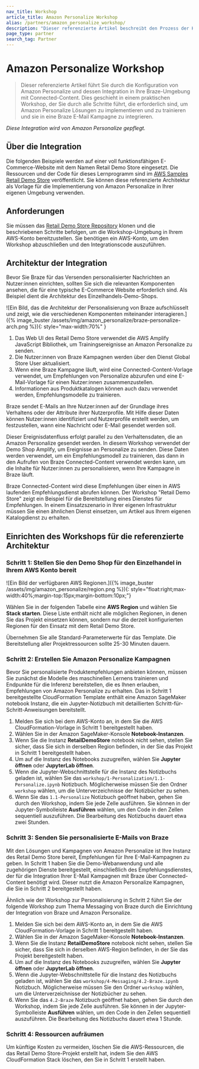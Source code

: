 ```yaml
---
nav_title: Workshop
article_title: Amazon Personalize Workshop
alias: /partners/amazon_personalize_workshop/
description: "Dieser referenzierte Artikel beschreibt den Prozess der Konfiguration von Amazon Personalize und der Integration in Ihre Braze-Umgebung mit Hilfe von Connected-Content."
page_type: partner
search_tag: Partner
---
```


# Amazon Personalize Workshop

> Dieser referenzierte Artikel führt Sie durch die Konfiguration von Amazon Personalize und dessen Integration in Ihre Braze-Umgebung mit Connected-Content. Dies geschieht in einem praktischen Workshop, der Sie durch alle Schritte führt, die erforderlich sind, um Amazon Personalize Lösungen zu implementieren und zu trainieren und sie in eine Braze E-Mail Kampagne zu integrieren.

_Diese Integration wird von Amazon Personalize gepflegt._

## Über die Integration

Die folgenden Beispiele werden auf einer voll funktionsfähigen E-Commerce-Website mit dem Namen Retail Demo Store eingesetzt. Die Ressourcen und der Code für dieses Lernprogramm sind im [AWS Samples Retail Demo Store](https://github.com/aws-samples/retail-demo-store/) veröffentlicht. Sie können diese referenzierte Architektur als Vorlage für die Implementierung von Amazon Personalize in Ihrer eigenen Umgebung verwenden.

## Anforderungen

Sie müssen das [Retail Demo Store Repository](https://github.com/aws-samples/retail-demo-store/) klonen und die beschriebenen Schritte befolgen, um die Workshop-Umgebung in Ihrem AWS-Konto bereitzustellen. Sie benötigen ein AWS-Konto, um den Workshop abzuschließen und den Integrationscode auszuführen.

## Architektur der Integration

Bevor Sie Braze für das Versenden personalisierter Nachrichten an Nutzer:innen einrichten, sollten Sie sich die relevanten Komponenten ansehen, die für eine typische E-Commerce Website erforderlich sind. Als Beispiel dient die Architektur des Einzelhandels-Demo-Shops.

![Ein Bild, das die Architektur der Personalisierung von Braze aufschlüsselt und zeigt, wie die verschiedenen Komponenten miteinander interagieren.]({% image_buster /assets/img/amazon_personalize/braze-personalize-arch.png %}){: style="max-width:70%" }

1. Das Web UI des Retail Demo Store verwendet die AWS Amplify JavaScript Bibliothek, um Trainingsereignisse an Amazon Personalize zu senden.
2. Die Nutzer:innen von Braze Kampagnen werden über den Dienst Global Store User aktualisiert.
3. Wenn eine Braze Kampagne läuft, wird eine Connected-Content-Vorlage verwendet, um Empfehlungen von Personalize abzurufen und eine E-Mail-Vorlage für einen Nutzer:innen zusammenzustellen.
4. Informationen aus Produktkatalogen können auch dazu verwendet werden, Empfehlungsmodelle zu trainieren.

Braze sendet E-Mails an Ihre Nutzer:innen auf der Grundlage ihres Verhaltens oder der Attribute ihrer Nutzerprofile. Mit Hilfe dieser Daten können Nutzer:innen identifiziert und Nutzerprofile erstellt werden, um festzustellen, wann eine Nachricht oder E-Mail gesendet werden soll.

Dieser Ereignisdatenfluss erfolgt parallel zu den Verhaltensdaten, die an Amazon Personalize gesendet werden. In diesem Workshop verwendet der Demo Shop Amplify, um Ereignisse an Personalize zu senden. Diese Daten werden verwendet, um ein Empfehlungsmodell zu trainieren, das dann in den Aufrufen von Braze Connected-Content verwendet werden kann, um die Inhalte für Nutzer:innen zu personalisieren, wenn Ihre Kampagne in Braze läuft.

Braze Connected-Content wird diese Empfehlungen über einen in AWS laufenden Empfehlungsdienst abrufen können. Der Workshop "Retail Demo Store" zeigt ein Beispiel für die Bereitstellung eines Dienstes für Empfehlungen. In einem Einsatzszenario in Ihrer eigenen Infrastruktur müssen Sie einen ähnlichen Dienst einsetzen, um Artikel aus Ihrem eigenen Katalogdienst zu erhalten.

## Einrichten des Workshops für die referenzierte Architektur

### Schritt 1: Stellen Sie den Demo Shop für den Einzelhandel in Ihrem AWS Konto bereit

![Ein Bild der verfügbaren AWS Regionen.]({% image_buster /assets/img/amazon_personalize/region.png %}){: style="float:right;max-width:40%;margin-top:15px;margin-bottom:10px;"}

Wählen Sie in der folgenden Tabelle eine **AWS Region** und wählen Sie **Stack starten**. Diese Liste enthält nicht alle möglichen Regionen, in denen Sie das Projekt einsetzen können, sondern nur die derzeit konfigurierten Regionen für den Einsatz mit dem Retail Demo Store.

Übernehmen Sie alle Standard-Parameterwerte für das Template. Die Bereitstellung aller Projektressourcen sollte 25-30 Minuten dauern.

### Schritt 2: Erstellen Sie Amazon Personalize Kampagnen

Bevor Sie personalisierte Produktempfehlungen anbieten können, müssen Sie zunächst die Modelle des maschinellen Lernens trainieren und Endpunkte für die Inferenz bereitstellen, die es Ihnen erlauben, Empfehlungen von Amazon Personalize zu erhalten. Das in Schritt 1 bereitgestellte CloudFormation Template enthält eine Amazon SageMaker notebook Instanz, die ein Jupyter-Notizbuch mit detaillierten Schritt-für-Schritt-Anweisungen bereitstellt.

1. Melden Sie sich bei dem AWS-Konto an, in dem Sie die AWS CloudFormation-Vorlage in Schritt 1 bereitgestellt haben.
2. Wählen Sie in der Amazon SageMaker-Konsole **Notebook-Instanzen**.
3. Wenn Sie die Instanz **RetailDemoStore** notebook nicht sehen, stellen Sie sicher, dass Sie sich in derselben Region befinden, in der Sie das Projekt in Schritt 1 bereitgestellt haben.
4. Um auf die Instanz des Notebooks zuzugreifen, wählen Sie **Jupyter öffnen** oder **JupyterLab öffnen**.
5. Wenn die Jupyter-Webschnittstelle für die Instanz des Notizbuchs geladen ist, wählen Sie das `workshop/1-Personalization/1.1-Personalize.ipynb` Notizbuch. Möglicherweise müssen Sie den Ordner `workshop` wählen, um die Unterverzeichnisse der Notizbücher zu sehen.
6. Wenn Sie das `1.1-Personalize` Notizbuch geöffnet haben, gehen Sie durch den Workshop, indem Sie jede Zelle ausführen. Sie können in der Jupyter-Symbolleiste **Ausführen** wählen, um den Code in den Zellen sequentiell auszuführen. Die Bearbeitung des Notizbuchs dauert etwa zwei Stunden.

### Schritt 3: Senden Sie personalisierte E-Mails von Braze

Mit den Lösungen und Kampagnen von Amazon Personalize ist Ihre Instanz des Retail Demo Store bereit, Empfehlungen für Ihre E-Mail-Kampagnen zu geben. In Schritt 1 haben Sie die Demo-Webanwendung und alle zugehörigen Dienste bereitgestellt, einschließlich des Empfehlungsdienstes, der für die Integration Ihrer E-Mail Kampagnen mit Braze über Connected-Content benötigt wird. Dieser nutzt die Amazon Personalize Kampagnen, die Sie in Schritt 2 bereitgestellt haben.

Ähnlich wie der Workshop zur Personalisierung in Schritt 2 führt Sie der folgende Workshop zum Thema Messaging von Braze durch die Einrichtung der Integration von Braze und Amazon Personalize.

1. Melden Sie sich bei dem AWS-Konto an, in dem Sie die AWS CloudFormation-Vorlage in Schritt 1 bereitgestellt haben.
2. Wählen Sie in der Amazon SageMaker-Konsole **Notebook-Instanzen**.
3. Wenn Sie die Instanz **RetailDemoStore** notebook nicht sehen, stellen Sie sicher, dass Sie sich in derselben AWS-Region befinden, in der Sie das Projekt bereitgestellt haben.
4. Um auf die Instanz des Notebooks zuzugreifen, wählen Sie **Jupyter öffnen** oder **JupyterLab öffnen**.
5. Wenn die Jupyter-Webschnittstelle für die Instanz des Notizbuchs geladen ist, wählen Sie das `workshop/4-Messaging/4.2-Braze.ipynb` Notizbuch. Möglicherweise müssen Sie den Ordner `workshop` wählen, um die Unterverzeichnisse der Notizbücher zu sehen.
6. Wenn Sie das `4.2-Braze` Notizbuch geöffnet haben, gehen Sie durch den Workshop, indem Sie jede Zelle ausführen. Sie können in der Jupyter-Symbolleiste **Ausführen** wählen, um den Code in den Zellen sequentiell auszuführen. Die Bearbeitung des Notizbuchs dauert etwa 1 Stunde.

### Schritt 4: Ressourcen aufräumen

Um künftige Kosten zu vermeiden, löschen Sie die AWS-Ressourcen, die das Retail Demo Store-Projekt erstellt hat, indem Sie den AWS CloudFormation Stack löschen, den Sie in Schritt 1 erstellt haben.



